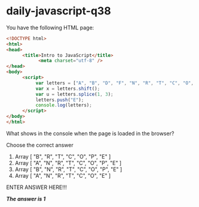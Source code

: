 # daily-javascript-q38

You have the following HTML page: 
```html
<!DOCTYPE html> 
<html> 
<head> 
      <title>Intro to JavaScript</title> 
          	<meta charset="utf-8" /> 
</head> 
<body> 
      <script> 
           var letters = ["A", "B", "D", "F", "N", "R", "T", "C", "O", "P"]; 
           var x = letters.shift(); 
           var u = letters.splice(1, 3); 
           letters.push("E"); 
           console.log(letters); 
      </script> 
</body> 
</html> 
```

What shows in the console when the page is loaded in the browser?

Choose the correct answer

1) Array [ "B", "R", "T", "C", "O", "P", "E" ]
2) Array [ "A", "N", "R", "T", "C", "O", "P", "E" ]
3) Array [ "B", "N", "R", "T", "C", "O", "P", "E" ]
4) Array [ "A", "N", "R", "T", "C", "O", "E" ]

ENTER ANSWER HERE!!!

***The answer is 1***
